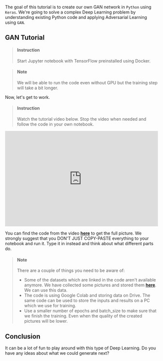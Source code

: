 

The goal of this tutorial is to create our own GAN network in `Python` using `Keras`. We're going to solve a complex Deep Learning problem by understanding existing Python code and applying Adversarial Learning using `GAN`. 

## GAN Tutorial

> #### Instruction
> Start Jupyter notebook with TensorFlow preinstalled using Docker.

<!-- -->

> #### Note
> We will be able to run the code even without GPU but the training step will take a bit longer. 

Now, let's get to work. 

> #### Instruction
> Watch the tutorial video below. Stop the video when needed and follow the code in your own notebook.

<iframe width="100%" height="315" src="https://www.youtube.com/embed/Nrsy6vF7rSw" frameborder="0" allow="accelerometer; autoplay; encrypted-media; gyroscope; picture-in-picture" allowfullscreen></iframe>

You can find the code from the video [**here**](https://github.com/jeffheaton/present/blob/master/youtube/gan/gans_scratch.ipynb) to get the full picture. We strongly suggest that you DON'T JUST COPY-PASTE everything to your notebook and run it. Type it in instead and think about what different parts do.

> #### Note
> There are a couple of things you need to be aware of:
> 
> - Some of the datasets which are linked in the code aren't available anymore. We have collected some pictures and stored them [**here**](https://drive.google.com/file/d/1TBsfh209zXPg0h4U7XKal1TiJiOBETwh/view?usp=sharing). We can use this data.
> - The code is using Google Colab and storing data on Drive. The same code can be used to store the inputs and results on a PC which we use for training.
> - Use a smaller number of epochs and batch_size to make sure that we finish the training. Even when the quality of the created pictures will be lower.
>

## Conclusion

It can be a lot of fun to play around with this type of Deep Learning. Do you have any ideas about what we could generate next?







